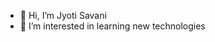 - 👋  Hi, I’m Jyoti Savani
- 👀  I’m interested in learning new technologies

<!---
jmsavani/jmsavani is a ✨ special ✨ repository because its `README.md` (this file) appears on your GitHub profile.
You can click the Preview link to take a look at your changes.
- 🌱  I’m currently learning Node.js and Advance plugin development in Capacitor(Ionic)
- 💞️  I’m looking to collaborate on Ionic, Codeigniter, Capacitor and Node.js
--->
